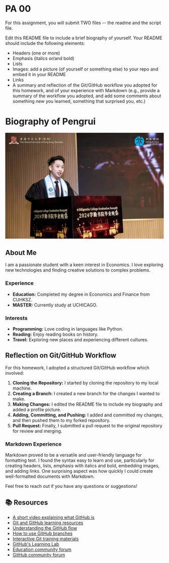 # PA 00

For this assignment, you will submit TWO files -- the readme and the script file. 


Edit this README file to include a brief biography of yourself. Your README should include the following elements:
* Headers (one or more)
* Emphasis (italics or/and bold)
* Lists
* Images: add a picture (of yourself or something else) to your repo and embed it in your README
* Links
* A summary and reflection of the Git/GitHub workflow you adopted for this homework, and of your experience with Markdown (e.g., provide a summary of the workflow you adopted, and add some comments about something new you learned, something that surprised you, etc.)


# Biography of Pengrui

![Profile Picture](https://github.com/PENGRUISU/picture-folder/blob/main/%E5%AD%A6%E5%8B%A4%E6%AF%95%E4%B8%9A%E6%99%9A%E4%BC%9A%E7%85%A7%E7%89%87.jpg)


## About Me

I am a passionate student with a keen interest in Economics. I love exploring new technologies and finding creative solutions to complex problems.

### Experience

- **Education:** Completed my degree in Economics and Finance from CUHKSZ.
- **MASTER:** Currently study at UCHICAGO.

### Interests

- **Programming:** Love coding in languages like Python.
- **Reading:** Enjoy reading books on history.
- **Travel:** Exploring new places and experiencing different cultures.

## Reflection on Git/GitHub Workflow

For this homework, I adopted a structured Git/GitHub workflow which involved:
1. **Cloning the Repository:** I started by cloning the repository to my local machine.
2. **Creating a Branch:** I created a new branch for the changes I wanted to make.
3. **Making Changes:** I edited the README file to include my biography and added a profile picture.
4. **Adding, Committing, and Pushing:** I added and committed my changes, and then pushed them to my forked repository.
5. **Pull Request:** Finally, I submitted a pull request to the original repository for review and merging.

### Markdown Experience

Markdown proved to be a versatile and user-friendly language for formatting text. I found the syntax easy to learn and use, particularly for creating headers, lists, emphasis with italics and bold, embedding images, and adding links. One surprising aspect was how quickly I could create well-formatted documents with Markdown.

Feel free to reach out if you have any questions or suggestions!

## 📚  Resources 
* [A short video explaining what GitHub is](https://www.youtube.com/watch?v=w3jLJU7DT5E&feature=youtu.be) 
* [Git and GitHub learning resources](https://docs.github.com/en/github/getting-started-with-github/git-and-github-learning-resources) 
* [Understanding the GitHub flow](https://guides.github.com/introduction/flow/)
* [How to use GitHub branches](https://www.youtube.com/watch?v=H5GJfcp3p4Q&feature=youtu.be)
* [Interactive Git training materials](https://githubtraining.github.io/training-manual/#/01_getting_ready_for_class)
* [GitHub's Learning Lab](https://github.com/apps/github-learning-lab)
* [Education community forum](https://education.github.community/)
* [GitHub community forum](https://github.community/)
